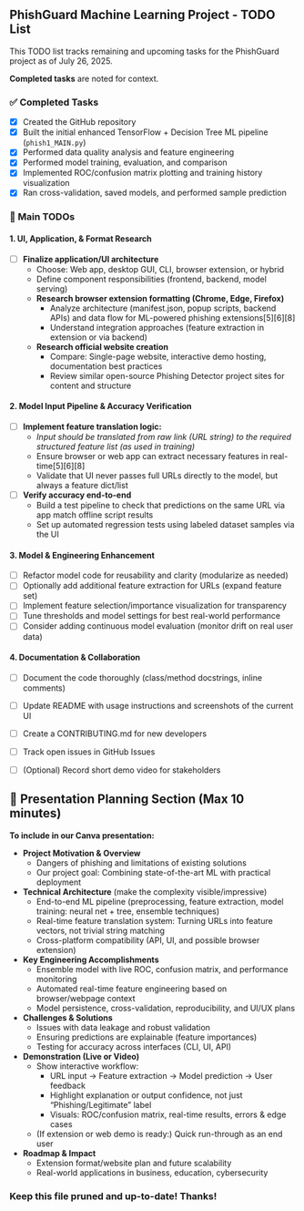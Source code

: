 ## PhishGuard Machine Learning Project - TODO List

This TODO list tracks remaining and upcoming tasks for the PhishGuard project as of July 26, 2025.  

**Completed tasks** are noted for context.

### ✅ Completed Tasks

- [x] Created the GitHub repository
- [x] Built the initial enhanced TensorFlow + Decision Tree ML pipeline (`phish1_MAIN.py`)
- [x] Performed data quality analysis and feature engineering
- [x] Performed model training, evaluation, and comparison
- [x] Implemented ROC/confusion matrix plotting and training history visualization
- [x] Ran cross-validation, saved models, and performed sample prediction

### 🚧 Main TODOs

#### 1. UI, Application, & Format Research
- [ ] **Finalize application/UI architecture**
    - Choose: Web app, desktop GUI, CLI, browser extension, or hybrid
    - Define component responsibilities (frontend, backend, model serving)
    - **Research browser extension formatting (Chrome, Edge, Firefox)**
        - Analyze architecture (manifest.json, popup scripts, backend APIs) and data flow for ML-powered phishing extensions[5][6][8]
        - Understand integration approaches (feature extraction in extension or via backend)
    - **Research official website creation**
        - Compare: Single-page website, interactive demo hosting, documentation best practices
        - Review similar open-source Phishing Detector project sites for content and structure

#### 2. Model Input Pipeline & Accuracy Verification
- [ ] **Implement feature translation logic:**  
    - _Input should be translated from raw link (URL string) to the required structured feature list (as used in training)_
    - Ensure browser or web app can extract necessary features in real-time[5][6][8]
    - Validate that UI never passes full URLs directly to the model, but always a feature dict/list
- [ ] **Verify accuracy end-to-end**
    - Build a test pipeline to check that predictions on the same URL via app match offline script results
    - Set up automated regression tests using labeled dataset samples via the UI

#### 3. Model & Engineering Enhancement
- [ ] Refactor model code for reusability and clarity (modularize as needed)
- [ ] Optionally add additional feature extraction for URLs (expand feature set)
- [ ] Implement feature selection/importance visualization for transparency
- [ ] Tune thresholds and model settings for best real-world performance
- [ ] Consider adding continuous model evaluation (monitor drift on real user data)

#### 4. Documentation & Collaboration
- [ ] Document the code thoroughly (class/method docstrings, inline comments)
- [ ] Update README with usage instructions and screenshots of the current UI
- [ ] Create a CONTRIBUTING.md for new developers
- [ ] Track open issues in GitHub Issues
- [ ] (Optional) Record short demo video for stakeholders


## 🎤 Presentation Planning Section (Max 10 minutes)

**To include in our Canva presentation:**

- **Project Motivation & Overview**
    - Dangers of phishing and limitations of existing solutions
    - Our project goal: Combining state-of-the-art ML with practical deployment
- **Technical Architecture** (make the complexity visible/impressive)
    - End-to-end ML pipeline (preprocessing, feature extraction, model training: neural net + tree, ensemble techniques)
    - Real-time feature translation system: Turning URLs into feature vectors, not trivial string matching
    - Cross-platform compatibility (API, UI, and possible browser extension)
- **Key Engineering Accomplishments**
    - Ensemble model with live ROC, confusion matrix, and performance monitoring
    - Automated real-time feature engineering based on browser/webpage context
    - Model persistence, cross-validation, reproducibility, and UI/UX plans
- **Challenges & Solutions**
    - Issues with data leakage and robust validation
    - Ensuring predictions are explainable (feature importances)
    - Testing for accuracy across interfaces (CLI, UI, API)
- **Demonstration (Live or Video)**
    - Show interactive workflow:
        - URL input → Feature extraction → Model prediction → User feedback
        - Highlight explanation or output confidence, not just “Phishing/Legitimate” label
        - Visuals: ROC/confusion matrix, real-time results, errors & edge cases
    - (If extension or web demo is ready:) Quick run-through as an end user
- **Roadmap & Impact**
    - Extension format/website plan and future scalability
    - Real-world applications in business, education, cybersecurity

### Keep this file pruned and up-to-date! Thanks!
